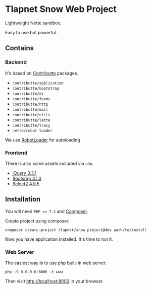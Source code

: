 # Tlapnet Snow Web Project

Lightweight Nette sandbox. 

Easy to use but powerful.

## Contains 

### Backend
 
It's based on [Contributte](https://contributte.org/) packages.

- `contributte/application`
- `contributte/bootstrap`
- `contributte/di`
- `contributte/forms`
- `contributte/http`
- `contributte/mail`
- `contributte/utils`
- `contributte/latte`
- `contributte/tracy`
- `nette/robot-loader`

We use [RobotLoader](https://doc.nette.org/cs/2.4/robotloader) for autoloading .

### Frontend

There is also some assets included via `cdn`.

- [jQuery 3.3.1](https://jquery.com/)
- [Bootsrap 4.1.3](https://getbootstrap.com/)
- [Select2 4.0.5](https://select2.org/)

## Installation

You will need `PHP >= 7.1` and [Composer](https://getcomposer.org/). 

Create project using composer. 

```
composer create-project tlapnet/snow-project@dev path/to/install
```

Now you have application installed. It's time to run it.

### Web Server

The easiest way is to use php built-in web server.

```
php -S 0.0.0.0:8000 -t www
```

Then visit [http://localhost:8000](http://localhost:8000) in your browser.
